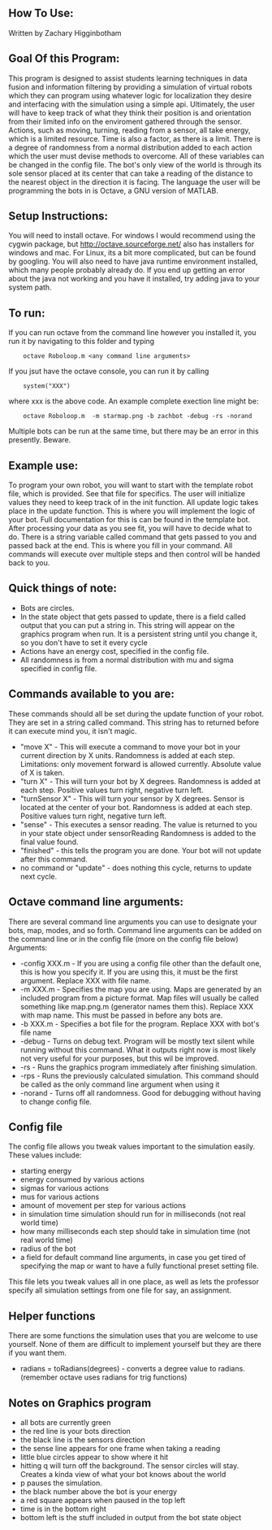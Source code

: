 How To Use:
------------------------------------------
Written by Zachary Higginbotham  


Goal Of this Program:
--------------------
This program is designed to assist students learning techniques in data fusion and information filtering
by providing a simulation of virtual robots which they can program using whatever logic for localization they desire and interfacing
with the simulation using a simple api. Ultimately, the user will have to keep track of what they think their position is and orientation from their limited info on the enviroment gathered through the sensor. Actions, such as moving, turning, reading from a sensor, all take energy, which is a limited resource. Time is also a factor, as there is a limit.
There is a degree of randomness from a normal distribution added to each action which the user must devise methods to overcome. All of these variables can be changed in the config file.
The bot's only view of the world is through its sole sensor placed at its center that can take a reading of the distance to the nearest object in the direction it is facing.
The language the user will be programming the bots in is Octave, a GNU version of MATLAB.

Setup Instructions:
--------------------
You will need to install octave. For windows I would recommend using the cygwin package, but http://octave.sourceforge.net/ also has installers for windows and mac.
For Linux, its a bit more complicated, but can be found by googling.
You will also need to have java runtime environment installed, which many people probably already do.
If you end up getting an error about the java not working and you have it installed, try adding java to your system path.

To run:
-------
If you can run octave from the command line however you installed it, you run it by navigating to this folder and typing
```
    octave Roboloop.m <any command line arguments>
```
If you jsut have the octave console, you can run it by calling
```
    system("XXX")
```
where xxx is the above code.
An example complete exection line might be:
```
    octave Roboloop.m  -m starmap.png -b zachbot -debug -rs -norand
```
Multiple bots can be run at the same time, but there may be an error in this presently. Beware.


Example use:
---------------
To program your own robot, you will want to start with the template robot file, which is provided. See that file for specifics.
The user will initialize values they need to keep track of in the init function.
All update logic takes place in the update function. This is where you will implement the logic of your bot.
Full documentation for this is can be found in the template bot.
After processing your data as you see fit, you will have to decide what to do. 
There is a string variable called command that gets passed to you and passed back at the end.
This is where you fill in your command.
All commands will execute over multiple steps and then control will be handed back to you.



Quick things of note:
---------------------
* Bots are circles. 
* In the state object that gets passed to update, there is a field called output that you can put a string in.
  This string will appear on the graphics program when run. It is a persistent string until you change it, so you don't have to set it every cycle
* Actions have an energy cost, specified in the config file.
* All randomness is from a normal distribution with mu and sigma specified in config file.
  
  
Commands available to you are:
------------------------------
These commands should all be set during the update function of your robot. They are set in a string called command. This string has to returned before it can execute mind you, it isn't magic.
* "move X" - This will execute a command to move your bot in your current direction by X units.
			 Randomness is added at each step.
			 Limitations: only movement forward is allowed currently. Absolute value of X is taken.
* "turn X" - This will turn your bot by X degrees. 
			 Randomness is added at each step.
			 Positive values turn right, negative turn left.
* "turnSensor X" - This will turn your sensor by X degrees. Sensor is located at the center of your bot.
					Randomness is added at each step.
				   Positive values turn right, negative turn left.
* "sense" - This executes a sensor reading. The value is returned to you in your state object under sensorReading
			Randomness is added to the final value found.
* "finished" - this tells the program you are done. Your bot will not update after this command.
* no command or "update" - does nothing this cycle, returns to update next cycle.
  
  
Octave command line arguments:
------------------------------
There are several command line arguments you can use to designate your bots, map, modes, and so forth.
Command line arguments can be added on the command line or in the config file (more on the config file below)
Arguments:
* -config XXX.m - If you are using a config file other than the default one, this is how you specify it.
				  If you are using this, it must be the first argument. Replace XXX with file name.
* -m XXX.m	- Specifies the map you are using. Maps are generated by an included program from a picture format.
			  Map files will usually be called something like map.png.m (generator names them this).
			  Replace XXX with map name.
			  This must be passed in before any bots are.
* -b XXX.m	- Specifies a bot file for the program. Replace XXX with bot's file name
* -debug 	- Turns on debug text. Program will be mostly text silent while running without this command.
			  What it outputs right now is most likely not very useful for your purposes, but this wil be improved.
* -rs		- Runs the graphics program immediately after finishing simulation.
* -rps		- Runs the previously calculated simulation. This command should be called as the only command line argument when using it
* -norand	- Turns off all randomness. Good for debugging without having to change config file.


Config file
-----------
The config file allows you tweak values important to the simulation easily.
These values include:
* starting energy
* energy consumed by various actions
* sigmas for various actions
* mus for various actions
* amount of movement per step for various actions
* in simulation time simulation should run for in milliseconds (not real world time)
* how many milliseconds each step should take in simulation time (not real world time)
* radius of the bot
* a field for default command line arguments, in case you get tired of specifying the map or want to have a fully functional preset setting file.

This file lets you tweak values all in one place, as well as lets the professor specify all simulation settings from one file for say, an assignment.


Helper functions
----------------
There are some functions the simulation uses that you are welcome to use yourself. None of them are difficult to implement yourself but they are there if you want them.
* radians = toRadians(degrees) - converts a degree value to radians. (remember octave uses radians for trig functions)

Notes on Graphics program
-------------------------
* all bots are currently green
* the red line is your bots direction
* the black line is the sensors direction
* the sense line appears for one frame when taking a reading
* little blue circles appear to show where it hit
* hitting q will turn off the background. The sensor circles will stay. Creates a kinda view of what your bot knows about the world
* p pauses the simulation.
* the black number above the bot is your energy
* a red square appears when paused in the top left
* time is in the bottom right
* bottom left is the stuff included in output from the bot state object
